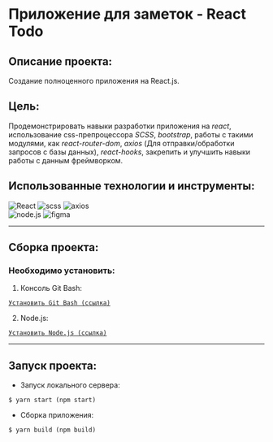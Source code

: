 # Приложение для заметок - **React Todo**

## Описание проекта:

Создание полноценного приложения на React.js.

## Цель:

Продемонстрировать навыки разработки приложения на _react_, использование css-препроцессора _SCSS_, _bootstrap_, работы с такими модулями, как _react-router-dom_, _axios_ (Для отправки/обработки запросов с базы данных), _react-hooks_, закрепить и улучшить навыки работы с данным фреймворком.

## Использованные технологии и инструменты:

![React](https://img.shields.io/badge/-React-282727?style=for-the-badge&logo=React)
![scss](https://img.shields.io/badge/-scss-282727?style=for-the-badge&logo=scss)
![axios](https://img.shields.io/badge/-axios-282727?style=for-the-badge&logo=axios)
<br>![node.js](https://img.shields.io/badge/-node.js-282727?style=for-the-badge&logo=node.js)
![figma](https://img.shields.io/badge/-figma-282727?style=for-the-badge&logo=figma)

---

## Сборка проекта:

### Необходимо установить:

1. Консоль Git Bash:

[`Установить Git Bash (ссылка)`](https://git-scm.com/downloads)

2. Node.js:

[`Установить Node.js (ссылка)`](https://nodejs.org/en/)

---

## Запуск проекта:

- Запуск локального сервера:

```
$ yarn start (npm start)
```

- Сборка приложения:

```
$ yarn build (npm build)
```
